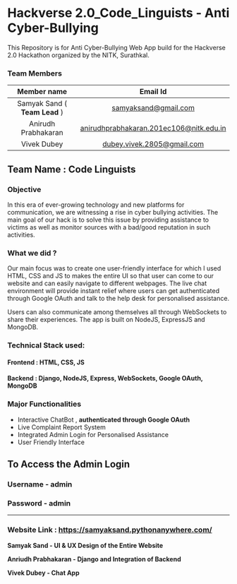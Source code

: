 # Hackverse 2.0_Code_Linguists - Anti Cyber-Bullying

This Repository is for Anti Cyber-Bullying Web App build for the Hackverse 2.0 Hackathon organized by the NITK, Surathkal.

### Team Members

| Member name|Email Id| 
| :------------: |:---------------:| 
| Samyak Sand ( **Team Lead** )    | samyaksand@gmail.com |
| Anirudh Prabhakaran | anirudhprabhakaran.201ec106@nitk.edu.in |    
| Vivek Dubey | dubey.vivek.2805@gmail.com       |  

## Team Name : Code Linguists

### Objective

In this era of ever-growing technology and new platforms for communication, we are witnessing a rise in cyber bullying activities. The main goal of our hack is to solve this issue by providing assistance to victims as well as monitor sources with a bad/good reputation in such activities.

### What we did ?

Our main focus was to create one user-friendly interface for which I used HTML, CSS and JS to makes the entire UI so that user can come to our website and can easily navigate to different webpages. The live chat environment will provide instant relief where users can get authenticated through Google OAuth and talk to the help desk for personalised assistance.

Users can also communicate among themselves all through WebSockets to share their experiences. The app is built on NodeJS, ExpressJS and MongoDB.

### Technical Stack used:

#### Frontend : HTML, CSS, JS 
#### Backend : Django, NodeJS, Express, WebSockets, Google OAuth, MongoDB

### Major Functionalities
- Interactive ChatBot , **authenticated through Google OAuth**	
- Live Complaint Report System 	
- Integrated Admin Login for Personalised Assistance
- User Friendly Interface
 
## To Access the Admin Login
### Username - admin
### Password - admin

---------------------------------------------------------------------------------------------

### Website Link : https://samyaksand.pythonanywhere.com/

**Samyak Sand - UI & UX Design of the Entire Website**

**Anriudh Prabhakaran - Django and Integration of Backend**

**Vivek Dubey - Chat App**

